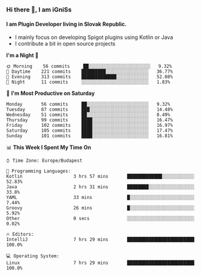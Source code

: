 ### Hi there 👋, I am iGniSs

#### I am Plugin Developer living in Slovak Republic.
- I mainly focus on developing Spigot plugins using Kotlin or Java
- I contribute a bit in open source projects

<!--START_SECTION:waka-->
**I'm a Night 🦉** 

```text
🌞 Morning    56 commits     ██░░░░░░░░░░░░░░░░░░░░░░░   9.32% 
🌆 Daytime    221 commits    █████████░░░░░░░░░░░░░░░░   36.77% 
🌃 Evening    313 commits    █████████████░░░░░░░░░░░░   52.08% 
🌙 Night      11 commits     ░░░░░░░░░░░░░░░░░░░░░░░░░   1.83%

```
📅 **I'm Most Productive on Saturday** 

```text
Monday       56 commits     ██░░░░░░░░░░░░░░░░░░░░░░░   9.32% 
Tuesday      87 commits     ███░░░░░░░░░░░░░░░░░░░░░░   14.48% 
Wednesday    51 commits     ██░░░░░░░░░░░░░░░░░░░░░░░   8.49% 
Thursday     99 commits     ████░░░░░░░░░░░░░░░░░░░░░   16.47% 
Friday       102 commits    ████░░░░░░░░░░░░░░░░░░░░░   16.97% 
Saturday     105 commits    ████░░░░░░░░░░░░░░░░░░░░░   17.47% 
Sunday       101 commits    ████░░░░░░░░░░░░░░░░░░░░░   16.81%

```


📊 **This Week I Spent My Time On** 

```text
⌚︎ Time Zone: Europe/Budapest

💬 Programming Languages: 
Kotlin                   3 hrs 57 mins       █████████████░░░░░░░░░░░░   52.83% 
Java                     2 hrs 31 mins       ████████░░░░░░░░░░░░░░░░░   33.8% 
YAML                     33 mins             █░░░░░░░░░░░░░░░░░░░░░░░░   7.44% 
Groovy                   26 mins             █░░░░░░░░░░░░░░░░░░░░░░░░   5.92% 
Other                    0 secs              ░░░░░░░░░░░░░░░░░░░░░░░░░   0.02%

🔥 Editors: 
IntelliJ                 7 hrs 29 mins       █████████████████████████   100.0%

💻 Operating System: 
Linux                    7 hrs 29 mins       █████████████████████████   100.0%

```


<!--END_SECTION:waka-->